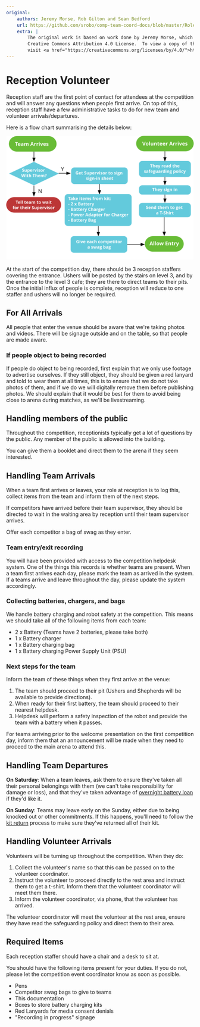 ```yaml
---
original:
    authors: Jeremy Morse, Rob Gilton and Sean Bedford
    url: https://github.com/srobo/comp-team-coord-docs/blob/master/RoleDescriptions/reception.md
    extra: |
        The original work is based on work done by Jeremy Morse, which was under the
        Creative Commons Attribution 4.0 License.  To view a copy of this license,
        visit <a href="https://creativecommons.org/licenses/by/4.0/">https://creativecommons.org/licenses/by/4.0/</a>.
---
```


# Reception Volunteer

Reception staff are the first point of contact for attendees at the competition and will answer any questions when people first arrive.
On top of this, reception staff have a few administrative tasks to do for new team and volunteer arrivals/departures.

Here is a flow chart summarising the details below:

![Reception Desk Flow](../diagrams/reception-desk-flow.svg)

At the start of the competition day, there should be 3 reception staffers covering the entrance.
Ushers will be posted by the stairs on level 3, and by the entrance to the level 3 cafe; they are there to direct teams to their pits.
Once the initial influx of people is complete, reception will reduce to one staffer and ushers will no longer be required.

## For All Arrivals

All people that enter the venue should be aware that we're taking photos and videos. There will be signage outside and on the table, so that people are made aware.

### If people object to being recorded

If people do object to being recorded, first explain that we only use footage to advertise ourselves.
If they still object, they should be given a red lanyard and told to wear them at all times, this is to ensure that we do not take photos of them, and if we do we will digitally remove them before publishing photos. We should explain that it would be best for them to avoid being close to arena during matches, as we'll be livestreaming.

## Handling members of the public

Throughout the competition, receptionists typically get a lot of questions by the public. Any member of the public is allowed into the building.

You can give them a booklet and direct them to the arena if they seem interested.

## Handling Team Arrivals

When a team first arrives or leaves, your role at reception is to log this, collect items from the team and inform them of the next steps.

If competitors have arrived before their team supervisor, they should be directed to wait in the waiting area by reception until their team supervisor arrives.

Offer each competitor a bag of swag as they enter.

### Team entry/exit recording

You will have been provided with access to the competition helpdesk system. One of the things this records is whether teams are present. When a team first arrives each day, please mark the team as arrived in the system. If a teams arrive and leave throughout the day, please update the system accordingly.

### Collecting batteries, chargers, and bags

We handle battery charging and robot safety at the competition. This means we should take all of the following items from each team:

-   2 x Battery (Teams have 2 batteries, please take both)
-   1 x Battery charger
-   1 x Battery charging bag
-   1 x Battery charging Power Supply Unit (PSU)

### Next steps for the team

Inform the team of these things when they first arrive at the venue:

1. The team should proceed to their pit (Ushers and Shepherds will be available to provide directions).
2. When ready for their first battery, the team should proceed to their nearest helpdesk.
3. Helpdesk will perform a safety inspection of the robot and provide the team with a battery when it passes.

For teams arriving prior to the welcome presentation on the first competition day, inform them that an announcement will be made when they need to proceed to the main arena to attend this.

## Handling Team Departures

**On Saturday**: When a team leaves, ask them to ensure they've taken all their personal belongings with them (we can't take responsibility for damage or loss), and that they've taken advantage of [overnight battery loan](../../team-support/overnight-battery-loan.md) if they'd like it.

**On Sunday**: Teams may leave early on the Sunday, either due to being knocked out or other commitments. If this happens, you'll need to follow the [kit return](../../team-support/kit-return.md) process to make sure they've returned all of their kit.

## Handling Volunteer Arrivals

Volunteers will be turning up throughout the competition. When they do:

1. Collect the volunteer's name so that this can be passed on to the volunteer coordinator.
2. Instruct the volunteer to proceed directly to the rest area and instruct them to get a t-shirt. Inform them that the volunteer coordinator will meet them there.
3. Inform the volunteer coordinator, via phone, that the volunteer has arrived.

The volunteer coordinator will meet the volunteer at the rest area, ensure they have read the safeguarding policy and direct them to their area.

## Required Items

Each reception staffer should have a chair and a desk to sit at.

You should have the following items present for your duties. If you do not, please let the competition event coordinator know as soon as possible.

-   Pens
-   Competitor swag bags to give to teams
-   This documentation
-   Boxes to store battery charging kits
-   Red Lanyards for media consent denials
-   "Recording in progress" signage
